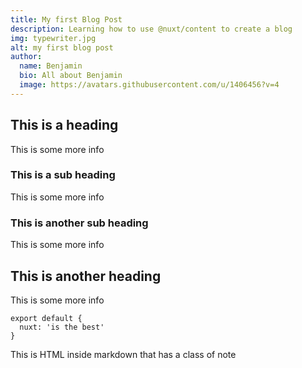 ```yaml
---
title: My first Blog Post
description: Learning how to use @nuxt/content to create a blog
img: typewriter.jpg
alt: my first blog post
author:
  name: Benjamin
  bio: All about Benjamin
  image: https://avatars.githubusercontent.com/u/1406456?v=4
---
```



## This is a heading

This is some more info

### This is a sub heading

This is some more info

### This is another sub heading

This is some more info

## This is another heading

This is some more info


```yaml[filename.yaml]
export default {
  nuxt: 'is the best'
}
```

<div class="p-4 mb-4 text-white bg-blue-500">
  This is HTML inside markdown that has a class of note
</div>

<info-box>
  <template #info-box>
    This is a vue component inside markdown using slots
  </template>
</info-box>
